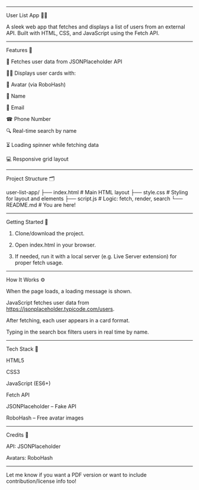 


---

User List App  📇✨

A sleek web app that fetches and displays a list of users from an external API. Built with HTML, CSS, and JavaScript using the Fetch API.


---

Features 🌟

🔄 Fetches user data from JSONPlaceholder API

🧑‍💻 Displays user cards with:

👤 Avatar (via RoboHash)

📛 Name

📧 Email

☎ Phone Number


🔍 Real-time search by name

⏳ Loading spinner while fetching data

💻 Responsive grid layout



---

Project Structure 🗂

user-list-app/
├── index.html       # Main HTML layout
├── style.css        # Styling for layout and elements
├── script.js        # Logic: fetch, render, search
└── README.md        # You are here!


---

Getting Started 🚀

1. Clone/download the project.


2. Open index.html in your browser.


3. If needed, run it with a local server (e.g. Live Server extension) for proper fetch usage.




---

How It Works ⚙

When the page loads, a loading message is shown.

JavaScript fetches user data from https://jsonplaceholder.typicode.com/users.

After fetching, each user appears in a card format.

Typing in the search box filters users in real time by name.



---

Tech Stack 🧰

HTML5

CSS3

JavaScript (ES6+)

Fetch API

JSONPlaceholder – Fake API

RoboHash – Free avatar images



---

Credits 🙌

API: JSONPlaceholder

Avatars: RoboHash



---

Let me know if you want a PDF version or want to include contribution/license info too!
